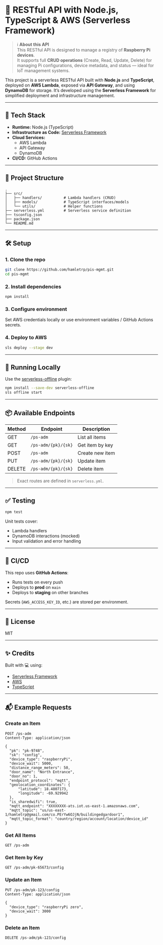 # 🚀 RESTful API with Node.js, TypeScript & AWS (Serverless Framework)


> ℹ️ **About this API**  
> This RESTful API is designed to manage a registry of **Raspberry Pi devices**.  
> It supports full **CRUD operations** (Create, Read, Update, Delete) for managing Pi configurations, device metadata, and status — ideal for IoT management systems.


This project is a serverless RESTful API built with **Node.js** and **TypeScript**, deployed on **AWS Lambda**, exposed via **API Gateway**, and using **DynamoDB** for storage. It’s developed using the **Serverless Framework** for simplified deployment and infrastructure management.

---

## 🔧 Tech Stack

- **Runtime:** Node.js (TypeScript)
- **Infrastructure as Code:** [Serverless Framework](https://www.serverless.com/)
- **Cloud Services:**
  - AWS Lambda
  - API Gateway
  - DynamoDB
- **CI/CD:** GitHub Actions

---

## 📁 Project Structure

```
.
├── src/
│   ├── handlers/          # Lambda handlers (CRUD)
│   ├── models/            # TypeScript interfaces/models
│   └── utils/             # Helper functions
├── serverless.yml         # Serverless service definition
├── tsconfig.json
├── package.json
└── README.md
```

---

## 🛠️ Setup

### 1. Clone the repo
```bash
git clone https://github.com/hamletrp/pis-mgmt.git
cd pis-mgmt
```

### 2. Install dependencies
```bash
npm install
```

### 3. Configure environment
Set AWS credentials locally or use environment variables / GitHub Actions secrets.

### 4. Deploy to AWS
```bash
sls deploy --stage dev
```

---

## 🧪 Running Locally

Use the [serverless-offline](https://www.npmjs.com/package/serverless-offline) plugin:

```bash
npm install --save-dev serverless-offline
sls offline start
```

---

## 📦 Available Endpoints

| Method | Endpoint             | Description         |
|--------|--------------------- |---------------------|
| GET    | `/ps-adm`            | List all items      |
| GET    | `/ps-adm/{pk}/{sk}` | Get item by key     |
| POST   | `/ps-adm`            | Create new item     |
| PUT    | `/ps-adm/{pk}/{sk}` | Update item         |
| DELETE | `/ps-adm/{pk}/{sk}` | Delete item         |

> Exact routes are defined in `serverless.yml`.

---

## ✅ Testing

```bash
npm test
```

Unit tests cover:
- Lambda handlers
- DynamoDB interactions (mocked)
- Input validation and error handling

---

## 🚀 CI/CD

This repo uses **GitHub Actions**:
- Runs tests on every push
- Deploys to **prod** on `main`
- Deploys to **staging** on other branches

Secrets (`AWS_ACCESS_KEY_ID`, etc.) are stored per environment.

---

## 📄 License

MIT

---

## ✨ Credits

Built with 💻 using:
- [Serverless Framework](https://www.serverless.com/)
- [AWS](https://aws.amazon.com/)
- [TypeScript](https://www.typescriptlang.org/)



---

## 📬 Example Requests

### Create an Item
```http
POST /ps-adm
Content-Type: application/json

{
  "pk": "pk-9748",
  "sk": "config",
  "device_type": "raspberryPi",
  "device_wait": 5000,
  "distance_range_meters": 50,
  "door_name": "North Entrance",
  "door_no": 1,
  "endpoint_protocol": "mqtt",
  "geolocation_coordinates": {
      "latitude": 18.4807173,
      "longitude": -69.929942
  },
  "is_sharedwifi": true,
  "mqtt_endpoint": "XXXXXXXX-ats.iot.us-east-1.amazonaws.com",
  "mqtt_topic": "us/us-east-1/hamletrp@gmail.com/co.PErYw6OJjN/buildingedgardoor1",
  "mqtt_topic_format": "country/region/account/location/device_id"
}
```

### Get All Items
```http
GET /ps-adm
```

### Get Item by Key
```http
GET /ps-adm/pk-65673/config
```

### Update an Item
```http
PUT /ps-adm/pk-123/config
Content-Type: application/json

{
  "device_type": "raspberryPi zero",
  "device_wait": 3000
}
```

### Delete an Item
```http
DELETE /ps-adm/pk-123/config
```
